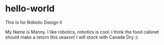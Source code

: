 # hello-world
This Is for Robotic Design II

My Name is Manny. I like robotics, robotics is cool. I think the food cabinet should make a return this season!
I will stock with Canada Dry :).

